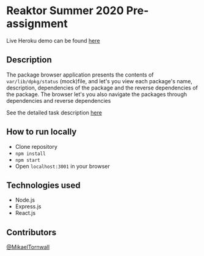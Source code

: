 # Reaktor Summer 2020 Pre-assignment

Live Heroku demo can be found [here](http://pre-assignment-reaktor-2020.herokuapp.com/)

## Description

The package browser application presents the contents of `var/lib/dpkg/status` (mock)file, and let's you view each package's name, description, dependencies of the package and the reverse dependencies of the package. The browser let's you also navigate the packages through dependencies and reverse dependencies

See the detailed task description [here](https://www.reaktor.com/junior-dev-assignment/)

## How to run locally

- Clone repository
- `npm install`
- `npm start`
- Open `localhost:3001` in your browser

## Technologies used

- Node.js
- Express.js
- React.js

## Contributors

[@MikaelTornwall](https://github.com/MikaelTornwall)
